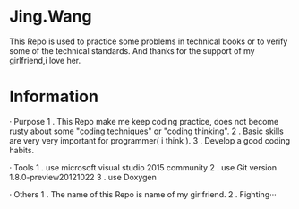 # Jing.Wang
This Repo is used to practice some problems in technical books or to verify some of the technical standards. 
And thanks for the support of my girlfriend,i love her.

# Information
  
  · Purpose
    1 . This Repo make me keep coding practice, does not become rusty about some "coding techniques" or "coding thinking".
    2 . Basic skills are very very important for programmer( i think ).
    3 . Develop a good coding habits.
  
  · Tools
    1 . use microsoft visual studio 2015 community
    2 . use Git version 1.8.0-preview20121022
    3 . use Doxygen
  
  · Others
    1 . The name of this Repo is name of my girlfriend.
    2 . Fighting···
